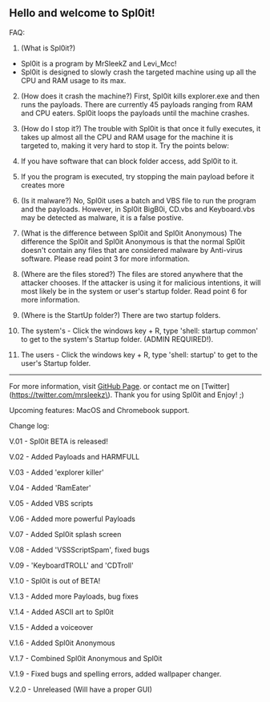 Hello and welcome to Spl0it!
---------------------------------------------
FAQ:
1. (What is Spl0it?)
* Spl0it is a program by MrSleekZ and Levi_Mcc!
* Spl0it is designed to slowly crash the targeted machine using up all the CPU and RAM usage to its max.

2. (How does it crash the machine?)
First, Spl0it kills explorer.exe and then runs the payloads.
There are currently 45 payloads ranging from RAM and CPU eaters.
Spl0it loops the payloads until the machine crashes.

3. (How do I stop it?)
The trouble with Spl0it is that once it fully executes, it takes up almost all the CPU and RAM usage for the machine it is targeted to, making it very hard to stop it. Try the points below:
1. If you have software that can block folder access, add Spl0it to it.
2. If you the program is executed, try stopping the main payload before it creates more

4. (Is it malware?)
No, Spl0it uses a batch and VBS file to run the program and the payloads. However, in Spl0it BigB0i, CD.vbs and Keyboard.vbs may be detected as malware, it is a false postive.

5. (What is the difference between Spl0it and Spl0it Anonymous)
The difference the Spl0it and Spl0it Anonymous is that the normal Spl0it doesn't contain any files that are considered malware by Anti-virus software. Please read point 3 for more information.

6. (Where are the files stored?)
The files are stored anywhere that the attacker chooses. 
If the attacker is using it for malicious intentions, it will most likely be in the system or user's startup folder. Read point 6 for more information.

7. (Where is the StartUp folder?)
There are two startup folders.
1. The system's - Click the windows key + R, type 'shell: startup common' to get to the system's Startup folder. (ADMIN REQUIRED!).
2. The users - Click the windows key + R, type 'shell: startup' to get to the user's Startup folder.
--------------------------------------------------
For more information, visit [GitHub Page](https://github.com/MrSleekZ/Spl0it/). or contact me on [Twitter](https://twitter.com/mrsleekz\).
Thank you for using Spl0it and Enjoy! ;)

Upcoming features: MacOS and Chromebook support.

Change log:

V.01 - Spl0it BETA is released!

V.02 - Added Payloads and HARMFULL

V.03 - Added 'explorer killer'

V.04 - Added 'RamEater'

V.05 - Added VBS scripts

V.06 - Added more powerful Payloads  

V.07 - Added Spl0it splash screen

V.08 - Added 'VSSScriptSpam', fixed bugs

V.09 - 'KeyboardTROLL' and 'CDTroll'

V.1.0 - Spl0it is out of BETA! 

V.1.3 - Added more Payloads, bug fixes

V.1.4 - Added ASCII art to Spl0it

V.1.5 - Added a voiceover

V.1.6 - Added Spl0it Anonymous

V.1.7 - Combined Spl0it Anonymous and Spl0it

V.1.9 - Fixed bugs and spelling errors, added wallpaper changer.

V.2.0 - Unreleased (Will have a proper GUI)
